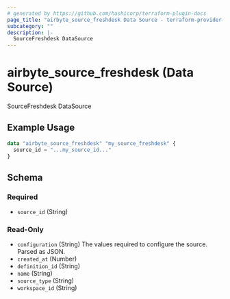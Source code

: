 ```yaml
---
# generated by https://github.com/hashicorp/terraform-plugin-docs
page_title: "airbyte_source_freshdesk Data Source - terraform-provider-airbyte"
subcategory: ""
description: |-
  SourceFreshdesk DataSource
---
```


# airbyte_source_freshdesk (Data Source)

SourceFreshdesk DataSource

## Example Usage

```terraform
data "airbyte_source_freshdesk" "my_source_freshdesk" {
  source_id = "...my_source_id..."
}
```

<!-- schema generated by tfplugindocs -->
## Schema

### Required

- `source_id` (String)

### Read-Only

- `configuration` (String) The values required to configure the source. Parsed as JSON.
- `created_at` (Number)
- `definition_id` (String)
- `name` (String)
- `source_type` (String)
- `workspace_id` (String)
